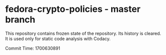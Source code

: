 # fedora-crypto-policies - master branch

This repository contains frozen state of the repository.
Its history is cleared. It is used only for static code
analysis with Codacy.

Commit Time: 1700630891
